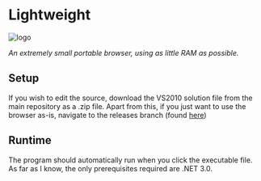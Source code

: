 # Lightweight
![logo](https://image.ibb.co/m0Lfmn/lightweight_small.png)

*An extremely small portable browser, using as little RAM as possible.*

## Setup
If you wish to edit the source, download the VS2010 solution file from the main repository as a .zip file.
Apart from this, if you just want to use the browser as-is, navigate to the releases branch (found [here](github.com/c272/lightweight/releases)) 

## Runtime
The program should automatically run when you click the executable file. As far as I know, the only prerequisites required are .NET 3.0.
